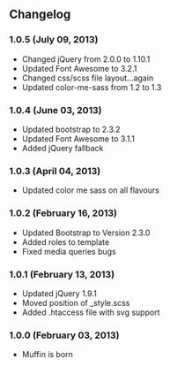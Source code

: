 Changelog
------------

### 1.0.5 (July 09, 2013)

* Changed jQuery from 2.0.0 to 1.10.1
* Updated Font Awesome to 3.2.1
* Changed css/scss file layout...again
* Updated color-me-sass from 1.2 to 1.3

### 1.0.4 (June 03, 2013)

* Updated bootstrap to 2.3.2
* Updated Font Awesome to 3.1.1
* Added jQuery fallback

### 1.0.3 (April 04, 2013)

* Updated color me sass on all flavours

### 1.0.2 (February 16, 2013)

* Updated Bootstrap to Version 2.3.0
* Added roles to template
* Fixed media queries bugs


### 1.0.1 (February 13, 2013)

* Updated jQuery 1.9.1
* Moved position of _style.scss
* Added .htaccess file with svg support


### 1.0.0 (February 03, 2013)

* Muffin is born
